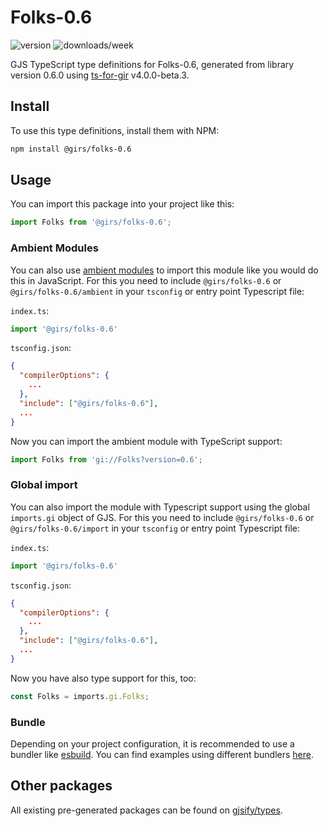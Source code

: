 
# Folks-0.6

![version](https://img.shields.io/npm/v/@girs/folks-0.6)
![downloads/week](https://img.shields.io/npm/dw/@girs/folks-0.6)


GJS TypeScript type definitions for Folks-0.6, generated from library version 0.6.0 using [ts-for-gir](https://github.com/gjsify/ts-for-gir) v4.0.0-beta.3.


## Install

To use this type definitions, install them with NPM:
```bash
npm install @girs/folks-0.6
```

## Usage

You can import this package into your project like this:
```ts
import Folks from '@girs/folks-0.6';
```

### Ambient Modules

You can also use [ambient modules](https://github.com/gjsify/ts-for-gir/tree/main/packages/cli#ambient-modules) to import this module like you would do this in JavaScript.
For this you need to include `@girs/folks-0.6` or `@girs/folks-0.6/ambient` in your `tsconfig` or entry point Typescript file:

`index.ts`:
```ts
import '@girs/folks-0.6'
```

`tsconfig.json`:
```json
{
  "compilerOptions": {
    ...
  },
  "include": ["@girs/folks-0.6"],
  ...
}
```

Now you can import the ambient module with TypeScript support: 

```ts
import Folks from 'gi://Folks?version=0.6';
```

### Global import

You can also import the module with Typescript support using the global `imports.gi` object of GJS.
For this you need to include `@girs/folks-0.6` or `@girs/folks-0.6/import` in your `tsconfig` or entry point Typescript file:

`index.ts`:
```ts
import '@girs/folks-0.6'
```

`tsconfig.json`:
```json
{
  "compilerOptions": {
    ...
  },
  "include": ["@girs/folks-0.6"],
  ...
}
```

Now you have also type support for this, too:

```ts
const Folks = imports.gi.Folks;
```

### Bundle

Depending on your project configuration, it is recommended to use a bundler like [esbuild](https://esbuild.github.io/). You can find examples using different bundlers [here](https://github.com/gjsify/ts-for-gir/tree/main/examples).

## Other packages

All existing pre-generated packages can be found on [gjsify/types](https://github.com/gjsify/types).

